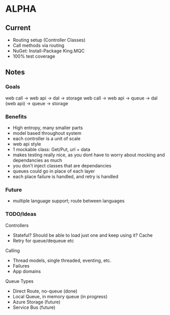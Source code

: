 ALPHA
========

## Current
- Routing setup (Controller Classes)
- Call methods via routing
- NuGet: Install-Package King.MQC
- 100% test coverage

## Notes

### Goals
web call -> web api -> dal -> storage
web call -> web api -> queue -> dal (web api) -> queue -> storage

### Benefits
- High entropy, many smaller parts
- model based throughout system
- each controller is a unit of scale
- web api style
- 1 mockable class: Get/Put, url + data
- makes testing really nice, as you dont have to worry about mocking and dependancies as much
- you don't inject classes that are dependancies
- queues could go in place of each layer
- each place failure is handled, and retry is handled

### Future
- multiple language support; route between languages

### TODO/Ideas
Controllers
- Stateful? Should be able to load just one and keep using it? Cache
- Retry for queue/dequeue etc

Calling
- Thread models, single threaded, eventing, etc.
- Failures
- App domains

Queue Types
- Direct Route, no-queue (done)
- Local Queue, in memory queue (in progress)
- Azure Storage (future)
- Service Bus (future)